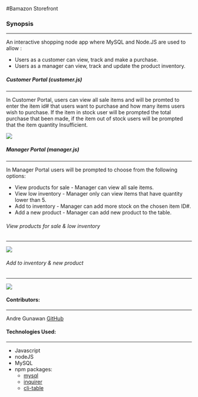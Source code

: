 #Bamazon Storefront

### Synopsis
***

An interactive shopping node app where MySQL and Node.JS are used to allow :  
* Users as a customer can view, track and make a purchase. 
* Users as a manager can view, track and update the product inventory.

##### Customer Portal (customer.js)
***

In Customer Portal, users can view all sale items and will be promted to enter the item id# that users want to purchase and how many items users wish to purchase. 
If the item in stock user will be prompted the total purchase that been made, if the item out of stock users will be prompted that the item quantity Insufficient.

![](https://i.imgur.com/jJmSrKn.gif)

##### Manager Portal (manager.js)
***

In Manager Portal users will be prompted to choose from the following options:
* View products for sale - Manager can view all sale items.
* View low inventory - Manager only can view items that have quantity lower than 5.
* Add to inventory - Manager can add more stock on the chosen item ID#.
* Add a new product - Manager can add new product to the table.

###### View products for sale & low inventory
***

![](https://i.imgur.com/fO5M1Fp.gif)

###### Add to inventory & new product
***

![](https://i.imgur.com/lLt9qJn.gif)

#### Contributors:
***

Andre Gunawan [GitHub](https://github.com/andregunawan)

#### Technologies Used:
***

* Javascript
* nodeJS
* MySQL
* npm packages:
	- [mysql](https://github.com/felixge/node-mysql)
	- [inquirer](https://github.com/SBoudrias/Inquirer)
	- [cli-table](https://github.com/Automattic/cli-table)

